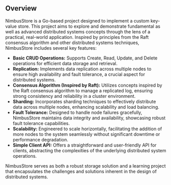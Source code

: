 ## Overview

NimbusStore is a Go-based project designed to implement a custom key-value store. This project aims to explore and demonstrate fundamental as well as advanced distributed systems concepts through the lens of a practical, real-world application. Inspired by principles from the Raft consensus algorithm and other distributed systems techniques, NimbusStore includes several key features:

- **Basic CRUD Operations:** Supports Create, Read, Update, and Delete operations for efficient data storage and retrieval.
- **Replication:** Implements data replication across multiple nodes to ensure high availability and fault tolerance, a crucial aspect for distributed systems.
- **Consensus Algorithm (Inspired by Raft):** Utilizes concepts inspired by the Raft consensus algorithm to manage a replicated log, ensuring strong consistency and reliability in a cluster environment.
- **Sharding:** Incorporates sharding techniques to effectively distribute data across multiple nodes, enhancing scalability and load balancing.
- **Fault Tolerance:** Designed to handle node failures gracefully, NimbusStore maintains data integrity and availability, showcasing robust fault tolerance capabilities.
- **Scalability:** Engineered to scale horizontally, facilitating the addition of more nodes to the system seamlessly without significant downtime or performance degradation.
- **Simple Client API:** Offers a straightforward and user-friendly API for clients, abstracting the complexities of the underlying distributed system operations.

NimbusStore serves as both a robust storage solution and a learning project that encapsulates the challenges and solutions inherent in the design of distributed systems.
